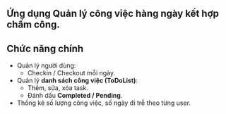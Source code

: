 
Ứng dụng **Quản lý công việc hàng ngày kết hợp chấm công**.  
---
## Chức năng chính
- Quản lý người dùng:
  - Checkin / Checkout mỗi ngày.
- Quản lý **danh sách công việc (ToDoList)**:
  - Thêm, sửa, xóa task.
  - Đánh dấu **Completed / Pending**.
- Thống kê số lượng công việc, số ngày đi trễ theo từng user.

